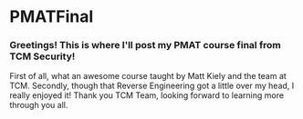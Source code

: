 # PMATFinal

### Greetings! This is where I'll post my PMAT course final from TCM Security!

First of all, what an awesome course taught by Matt Kiely and the team at TCM. Secondly, though that Reverse Engineering got a little over my head, I really enjoyed it! Thank you TCM Team, looking forward to learning more through you all.
